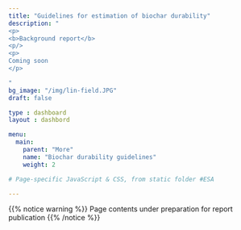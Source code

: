 ```yaml
---
title: "Guidelines for estimation of biochar durability"
description: "
<p>
<b>Background report</b>
<p/>
<p>
Coming soon
</p>

"
bg_image: "/img/lin-field.JPG"
draft: false

type : dashboard
layout : dashbord

menu:
  main:
    parent: "More"
    name: "Biochar durability guidelines"
    weight: 2

# Page-specific JavaScript & CSS, from static folder #ESA

---
```

<div class="col-md-12">
{{% notice warning %}}
Page contents under preparation for report publication 
{{% /notice %}}
</div>

<div class="col-md-12">
<br />
<br />
</div>
